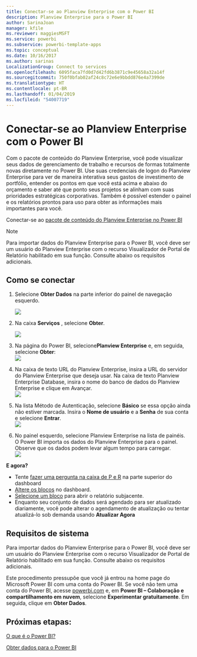 ```yaml
---
title: Conectar-se ao Planview Enterprise com o Power BI
description: Planview Enterprise para o Power BI
author: SarinaJoan
manager: kfile
ms.reviewer: maggiesMSFT
ms.service: powerbi
ms.subservice: powerbi-template-apps
ms.topic: conceptual
ms.date: 10/16/2017
ms.author: sarinas
LocalizationGroup: Connect to services
ms.openlocfilehash: 6095faca7fd0d7d42fd6b3871c9e45658a32a14f
ms.sourcegitcommit: 750f0bfab02af24c8c72e6e9bbdd876e4a7399de
ms.translationtype: HT
ms.contentlocale: pt-BR
ms.lasthandoff: 01/04/2019
ms.locfileid: "54007719"
---
```

# <a name="connect-to-planview-enterprise-with-power-bi"></a>Conectar-se ao Planview Enterprise com o Power BI
Com o pacote de conteúdo do Planview Enterprise, você pode visualizar seus dados de gerenciamento de trabalho e recursos de formas totalmente novas diretamente no Power BI. Use suas credenciais de logon do Planview Enterprise para ver de maneira interativa seus gastos de investimento de portfólio, entender os pontos em que você está acima e abaixo do orçamento e saber até que ponto seus projetos se alinham com suas prioridades estratégicas corporativas. Também é possível estender o painel e os relatórios prontos para uso para obter as informações mais importantes para você.

Conectar-se ao [pacote de conteúdo do Planview Enterprise no Power BI](https://app.powerbi.com/getdata/services/planview-enterprise)

>[!NOTE]
>Para importar dados do Planview Enterprise para o Power BI, você deve ser um usuário do Planview Enterprise com o recurso Visualizador de Portal de Relatório habilitado em sua função. Consulte abaixo os requisitos adicionais.

## <a name="how-to-connect"></a>Como se conectar
1. Selecione **Obter Dados** na parte inferior do painel de navegação esquerdo.
   
    ![](media/service-connect-to-planview/get.png)
2. Na caixa **Serviços** , selecione **Obter**.
   
    ![](media/service-connect-to-planview/services.png)
3. Na página do Power BI, selecione**Planview Enterprise** e, em seguida, selecione **Obter**:  
    ![](media/service-connect-to-planview/planview.png)
4. Na caixa de texto URL do Planview Enterprise, insira a URL do servidor do Planview Enterprise que deseja usar. Na caixa de texto Planview Enterprise Database, insira o nome do banco de dados do Planview Enterprise e clique em Avançar.  
    ![](media/service-connect-to-planview/params.png)
5. Na lista Método de Autenticação, selecione **Básico** se essa opção ainda não estiver marcada. Insira o **Nome de usuário** e a **Senha** de sua conta e selecione **Entrar**.  
   ![](media/service-connect-to-planview/creds.png)
6. No painel esquerdo, selecione Planview Enterprise na lista de painéis.  
     O Power BI importa os dados do Planview Enterprise para o painel. Observe que os dados podem levar algum tempo para carregar.  
    ![](media/service-connect-to-planview/dashboard.png)

**E agora?**

* Tente [fazer uma pergunta na caixa de P e R](consumer/end-user-q-and-a.md) na parte superior do dashboard
* [Altere os blocos](service-dashboard-edit-tile.md) no dashboard.
* [Selecione um bloco](consumer/end-user-tiles.md) para abrir o relatório subjacente.
* Enquanto seu conjunto de dados será agendado para ser atualizado diariamente, você pode alterar o agendamento de atualização ou tentar atualizá-lo sob demanda usando **Atualizar Agora**

## <a name="system-requirements"></a>Requisitos de sistema
Para importar dados do Planview Enterprise para o Power BI, você deve ser um usuário do Planview Enterprise com o recurso Visualizador de Portal de Relatório habilitado em sua função. Consulte abaixo os requisitos adicionais.

Este procedimento pressupõe que você já entrou na home page do Microsoft Power BI com uma conta do Power BI. Se você não tem uma conta do Power BI, acesse [powerbi.com](https://powerbi.microsoft.com/get-started/) e, em **Power BI – Colaboração e compartilhamento em nuvem**, selecione **Experimentar gratuitamente**. Em seguida, clique em **Obter Dados**.

## <a name="next-steps"></a>Próximas etapas:

[O que é o Power BI?](power-bi-overview.md)

[Obter dados para o Power BI](service-get-data.md)
